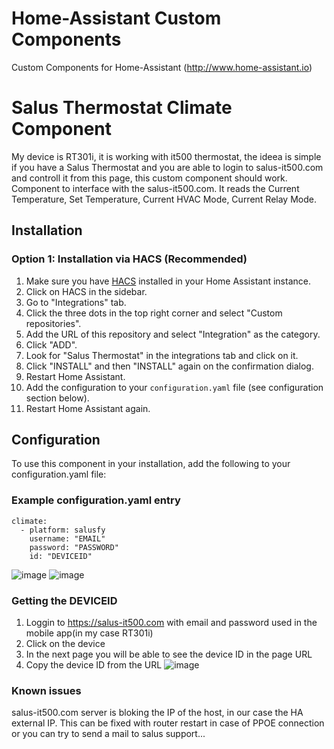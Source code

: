 # Home-Assistant Custom Components

Custom Components for Home-Assistant (http://www.home-assistant.io)

# Salus Thermostat Climate Component

My device is RT301i, it is working with it500 thermostat, the ideea is simple if you have a Salus Thermostat and you are able to login to salus-it500.com and controll it from this page, this custom component should work.
Component to interface with the salus-it500.com.
It reads the Current Temperature, Set Temperature, Current HVAC Mode, Current Relay Mode.

## Installation

### Option 1: Installation via HACS (Recommended)

1. Make sure you have [HACS](https://hacs.xyz/) installed in your Home Assistant instance.
2. Click on HACS in the sidebar.
3. Go to "Integrations" tab.
4. Click the three dots in the top right corner and select "Custom repositories".
5. Add the URL of this repository and select "Integration" as the category.
6. Click "ADD".
7. Look for "Salus Thermostat" in the integrations tab and click on it.
8. Click "INSTALL" and then "INSTALL" again on the confirmation dialog.
9. Restart Home Assistant.
10. Add the configuration to your `configuration.yaml` file (see configuration section below).
11. Restart Home Assistant again.

## Configuration

To use this component in your installation, add the following to your configuration.yaml file:

### Example configuration.yaml entry

```
climate:
  - platform: salusfy
    username: "EMAIL"
    password: "PASSWORD"
    id: "DEVICEID"
```

![image](https://user-images.githubusercontent.com/33951255/140300295-4915a18f-f5d4-4957-b513-59d7736cc52a.png)
![image](https://user-images.githubusercontent.com/33951255/140303472-fd38b9e4-5c33-408f-afef-25547c39551c.png)

### Getting the DEVICEID

1. Loggin to https://salus-it500.com with email and password used in the mobile app(in my case RT301i)
2. Click on the device
3. In the next page you will be able to see the device ID in the page URL
4. Copy the device ID from the URL
   ![image](https://user-images.githubusercontent.com/33951255/140301260-151b6af9-dbc4-4e90-a14e-29018fe2e482.png)

### Known issues

salus-it500.com server is bloking the IP of the host, in our case the HA external IP. This can be fixed with router restart in case of PPOE connection or you can try to send a mail to salus support...
